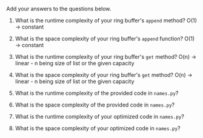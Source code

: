 Add your answers to the questions below.

1. What is the runtime complexity of your ring buffer's `append` method?
O(1) -> constant

2. What is the space complexity of your ring buffer's `append` function?
O(1) -> constant

3. What is the runtime complexity of your ring buffer's `get` method?
O(n) -> linear - n being size of list or the given capacity

4. What is the space complexity of your ring buffer's `get` method?
O(n) -> linear - n being size of list or the given capacity

5. What is the runtime complexity of the provided code in `names.py`?

6. What is the space complexity of the provided code in `names.py`?

7. What is the runtime complexity of your optimized code in `names.py`?

8. What is the space complexity of your optimized code in `names.py`?
